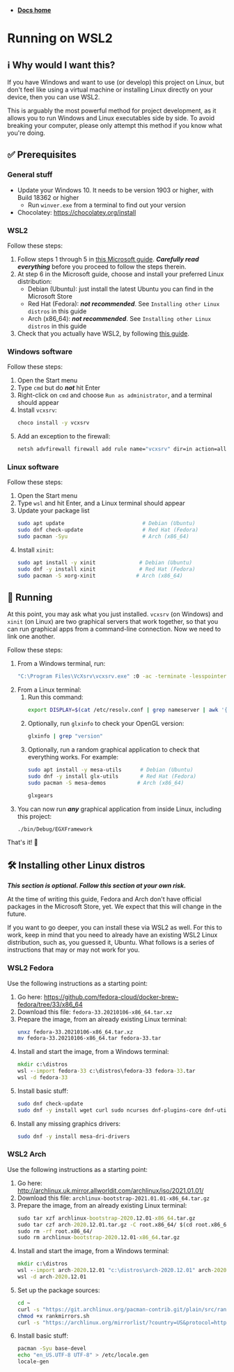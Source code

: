 -   **[Docs home](../home.md)**

# Running on WSL2

## :information_source: Why would I want this?

If you have Windows and want to use (or develop) this project on Linux, but don't feel like using a virtual machine or installing Linux directly on your device, then you can use WSL2.

This is arguably the most powerful method for project development, as it allows you to run Windows and Linux executables side by side. To avoid breaking your computer, please only attempt this method if you know what you're doing.


## :white_check_mark: Prerequisites

### General stuff

-   Update your Windows 10. It needs to be version 1903 or higher, with Build 18362 or higher
    -   Run `winver.exe` from a terminal to find out your version
-   Chocolatey: https://chocolatey.org/install


### WSL2

Follow these steps:

1.  Follow steps 1 through 5 in [this Microsoft guide][ref-ms-wsl]. ***Carefully read everything*** before you proceed to follow the steps therein.
2.  At step 6 in the Microsoft guide, choose and install your preferred Linux distribution:
    -   Debian (Ubuntu): just install the latest Ubuntu you can find in the Microsoft Store
    -   Red Hat (Fedora): ***not recommended***. See `Installing other Linux distros` in this guide
    -   Arch (x86_64): ***not recommended***. See `Installing other Linux distros` in this guide
3.  Check that you actually have WSL2, by following [this guide][ref-askubuntu-wsl].


### Windows software

Follow these steps:

1.  Open the Start menu
2.  Type `cmd` but do ***not*** hit Enter
3.  Right-click on `cmd` and choose `Run as administrator`, and a terminal should appear
4.  Install `vcxsrv`:
    ```bat
    choco install -y vcxsrv
    ```
5.  Add an exception to the firewall: 
    ```bat
    netsh advfirewall firewall add rule name="vcxsrv" dir=in action=allow enable=yes profile=any program="C:\Program Files\VcXsrv\vcxsrv.exe"
    ```


### Linux software

Follow these steps:

1.  Open the Start menu
2.  Type `wsl` and hit Enter, and a Linux terminal should appear
3.  Update your package list
    ```sh
    sudo apt update                         # Debian (Ubuntu)
    sudo dnf check-update                   # Red Hat (Fedora)
    sudo pacman -Syu                        # Arch (x86_64)
    ```
5.  Install `xinit`:
    ```sh
    sudo apt install -y xinit              # Debian (Ubuntu)
    sudo dnf -y install xinit              # Red Hat (Fedora)
    sudo pacman -S xorg-xinit             # Arch (x86_64)
    ```


## :rocket: Running

At this point, you may ask what you just installed. `vcxsrv` (on Windows) and `xinit` (on Linux) are two graphical servers that work together, so that you can run graphical apps from a command-line connection. Now we need to link one another.

Follow these steps:

1.  From a Windows terminal, run:
    ```bat
    "C:\Program Files\VcXsrv\vcxsrv.exe" :0 -ac -terminate -lesspointer -multiwindow -clipboard -nowgl
    ```
2.  From a Linux terminal:
    1.  Run this command:
        ```sh
        export DISPLAY=$(cat /etc/resolv.conf | grep nameserver | awk '{print $2; exit;}'):0.0
        ```
    2.  Optionally, run `glxinfo` to check your OpenGL version:
        ```sh
        glxinfo | grep "version"
        ```
    3.  Optionally, run a random graphical application to check that everything works. For example:
        ```sh
        sudo apt install -y mesa-utils      # Debian (Ubuntu)
        sudo dnf -y install glx-utils       # Red Hat (Fedora)
        sudo pacman -S mesa-demos          # Arch (x86_64)

        glxgears
        ```
3.  You can now run ***any*** graphical application from inside Linux, including this project:
    ```sh
    ./bin/Debug/EGXFramework
    ```

That's it! :tada:


## :hammer_and_wrench: Installing other Linux distros

***This section is optional. Follow this section at your own risk.***

At the time of writing this guide, Fedora and Arch don't have official packages in the Microsoft Store, yet. We expect that this will change in the future.

If you want to go deeper, you can install these via WSL2 as well. For this to work, keep in mind that you need to already have an existing WSL2 Linux distribution, such as, you guessed it, Ubuntu. What follows is a series of instructions that may or may not work for you.


### WSL2 Fedora

Use the following instructions as a starting point:

1.  Go here: https://github.com/fedora-cloud/docker-brew-fedora/tree/33/x86_64
2.  Download this file: `fedora-33.20210106-x86_64.tar.xz`
3.  Prepare the image, from an already existing Linux terminal:
    ```sh
    unxz fedora-33.20210106-x86_64.tar.xz
    mv fedora-33.20210106-x86_64.tar fedora-33.tar
    ```
4.  Install and start the image, from a Windows terminal:
    ```bat
    mkdir c:\distros
    wsl --import fedora-33 c:\distros\fedora-33 fedora-33.tar
    wsl -d fedora-33
    ```
5.  Install basic stuff:
    ```sh
    sudo dnf check-update
    sudo dnf -y install wget curl sudo ncurses dnf-plugins-core dnf-utils passwd findutils
    ```
6.  Install any missing graphics drivers:
    ```sh
    sudo dnf -y install mesa-dri-drivers
    ```


### WSL2 Arch

Use the following instructions as a starting point:

1.  Go here: http://archlinux.uk.mirror.allworldit.com/archlinux/iso/2021.01.01/
2.  Download this file: `archlinux-bootstrap-2021.01.01-x86_64.tar.gz`
3.  Prepare the image, from an already existing Linux terminal:
    ```bat
    sudo tar xzf archlinux-bootstrap-2020.12.01-x86_64.tar.gz
    sudo tar czf arch-2020.12.01.tar.gz -C root.x86_64/ $(cd root.x86_64/ && ls)
    sudo rm -rf root.x86_64/
    sudo rm archlinux-bootstrap-2020.12.01-x86_64.tar.gz
    ```
4.  Install and start the image, from a Windows terminal:
    ```bat
    mkdir c:\distros
    wsl --import arch-2020.12.01 "c:\distros\arch-2020.12.01" arch-2020.12.01.tar.gz
    wsl -d arch-2020.12.01
    ```
5.  Set up the package sources:
    ```sh
    cd ~
    curl -s "https://git.archlinux.org/pacman-contrib.git/plain/src/rankmirrors.sh.in" > rankmirrors.sh
    chmod +x rankmirrors.sh
    curl -s "https://archlinux.org/mirrorlist/?country=US&protocol=http&protocol=https&ip_version=4" | cut -b 2- | ./rankmirrors.sh -n 10 - > /etc/pacman.d/mirrorlist
    ```
6.  Install basic stuff:
    ```sh
    pacman -Syu base-devel
    echo "en_US.UTF-8 UTF-8" > /etc/locale.gen
    locale-gen
    ```


[ref-ms-wsl]:           https://docs.microsoft.com/en-us/windows/wsl/install-win10#manual-installation-steps
[ref-ms-wsl-req]:       https://docs.microsoft.com/en-us/windows/wsl/install-win10#step-2---check-requirements-for-running-wsl-2
[ref-askubuntu-wsl]:    https://askubuntu.com/a/1177730
